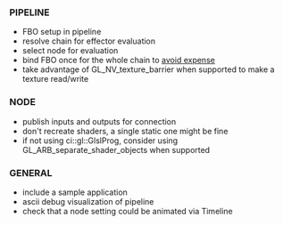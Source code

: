 
### PIPELINE
- FBO setup in pipeline
- resolve chain for effector evaluation
- select node for evaluation
- bind FBO once for the whole chain to [avoid expense](http://www.gamedev.net/topic/568054-which-is-faster-binding-another-shader-program-or-another-fbo-diff-res/?view=findpost&p=4634924)
- take advantage of GL_NV_texture_barrier when supported to make a texture read/write

### NODE
- publish inputs and outputs for connection
- don't recreate shaders, a single static one might be fine
- if not using ci::gl::GlslProg, consider using GL_ARB_separate_shader_objects when supported

### GENERAL
- include a sample application
- ascii debug visualization of pipeline
- check that a node setting could be animated via Timeline
